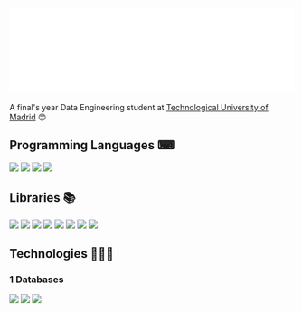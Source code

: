 <!-- Consider starring my repo @ https://github.com/reeveng/reeveng, much appreciated in advance! -->

<img src="https://github.com/AlejandroAlvarezCastro/AlejandroAlvarezCastro/blob/main/svg.svg"/>

<p>A final's year Data Engineering student at <a href="https://www.upm.es">Technological University of Madrid</a> 😊</br></p>



## Programming Languages ⌨
<p>
        <code><a href="https://www.python.org/" target="_blank"><img height="45" src="https://www.vectorlogo.zone/logos/python/python-ar21.svg"></a></code>
        <code><a href="https://jupyter.org/" target="_blank"><img height="45" src="https://www.vectorlogo.zone/logos/jupyter/jupyter-ar21.svg"></a></code>
        <code><a href="https://www.scala-lang.org/" target="_blank"><img height="45" src="https://www.vectorlogo.zone/logos/scala-lang/scala-lang-ar21.svg"></a></code>
        <code><a href="" target="_blank"><img height="45" src="https://seeklogo.com/images/C/c-logo-672525892C-seeklogo.com.png"></a></code>
</p>

## Libraries 📚︎
<p>
        <code><a href="https://numpy.org/" target="_blank"><img height="45" src="https://www.vectorlogo.zone/logos/numpy/numpy-ar21.svg"></a></code>
        <code><a href="https://pandas.pydata.org/" target="_blank"><img height="45" src="https://upload.wikimedia.org/wikipedia/commons/e/ed/Pandas_logo.svg"></a></code>
        <code><a href="https://matplotlib.org/" target="_blank"><img height="45" src="https://upload.wikimedia.org/wikipedia/commons/8/84/Matplotlib_icon.svg"></a></code>
        <code><a href="https://plotly.github.io/plotly.py-docs/" target="_blank"><img height="45" src="https://www.vectorlogo.zone/logos/plotly/plotly-ar21.svg"></a></code>
        <code><a href="https://opencv.org/" target="_blank"><img height="45"   
                                                    src="https://upload.wikimedia.org/wikipedia/commons/thumb/3/32/OpenCV_Logo_with_text_svg_version.svg/640px-                                                                        OpenCV_Logo_with_text_svg_version.svg.png"></a></code>
        <code><a href="https://scikit-learn.org/stable/" target="_blank"><img height="45"                                                                                                                                        src="https://upload.wikimedia.org/wikipedia/commons/0/05/Scikit_learn_logo_small.svg"></a></code>
        <code><a href="https://www.tensorflow.org/?hl=es-419" target="_blank"><img height="45" src="https://www.vectorlogo.zone/logos/tensorflow/tensorflow-ar21.svg"></a></code>
        <code><a href="https://keras.io/" target="_blank"><img height="45" src="https://miro.medium.com/v2/resize:fit:600/1*DKu_54iqz6C-p6ndo7rO3g.png"></a></code>
        
</p>

## Technologies 🧑🏼‍💻

### 1 Databases
<p>
        <code><a href="https://www.mongodb.com/es" target="_blank"><img height="45" src="https://www.vectorlogo.zone/logos/mongodb/mongodb-ar21.svg"></a></code>
        <code><a href="https://www.postgresql.org/" target="_blank"><img height="45" src="https://www.vectorlogo.zone/logos/postgresql/postgresql-ar21.svg"></a></code>
        <code><a href="https://www.mysql.com/" target="_blank"><img height="45" src="https://www.vectorlogo.zone/logos/mysql/mysql-ar21.svg"></a></code>
        
</p>

